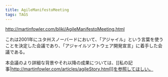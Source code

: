 ```yaml
---
title: AgileManifestoMeeting
tags: TAGS
---
```


http://martinfowler.com/bliki/AgileManifestoMeeting.html

これは2001年にユタ州スノーバードにおいて、「アジャイル」という言葉を使うことを決定した会議であり、「アジャイルソフトウェア開発宣言」に着手した会議である。

本会議のより詳細な背景やそれ以降の成果については、[[私の記事|http://martinfowler.com/articles/agileStory.html]]を参照してほしい。
